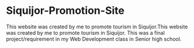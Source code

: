 # Siquijor-Promotion-Site
This website was created by me to promote tourism in Siquijor.This website was created by me to promote tourism in Siquijor. This was a final project/requirement in my Web Development class in Senior high school.

